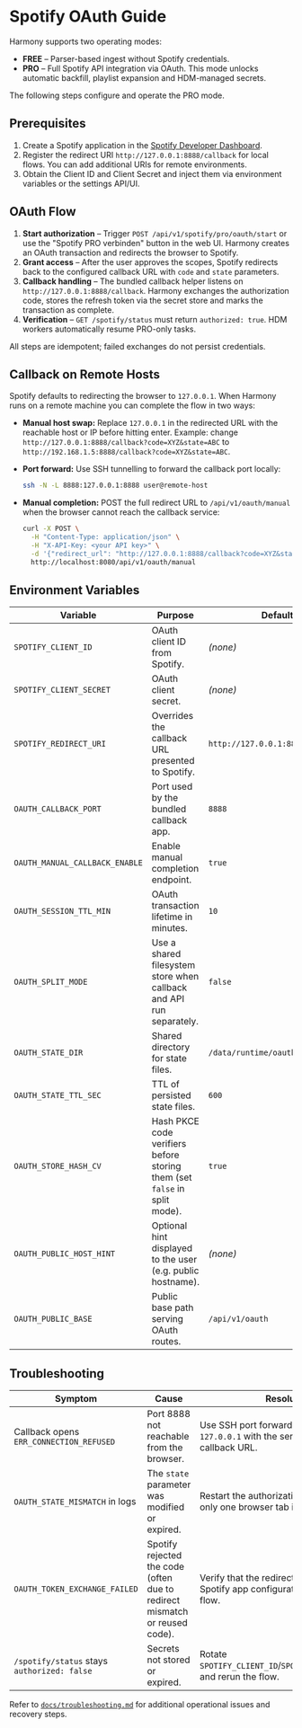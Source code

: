 # Spotify OAuth Guide

Harmony supports two operating modes:

- **FREE** – Parser-based ingest without Spotify credentials.
- **PRO** – Full Spotify API integration via OAuth. This mode unlocks automatic
  backfill, playlist expansion and HDM-managed secrets.

The following steps configure and operate the PRO mode.

## Prerequisites

1. Create a Spotify application in the [Spotify Developer Dashboard](https://developer.spotify.com/dashboard/).
2. Register the redirect URI `http://127.0.0.1:8888/callback` for local flows. You can
   add additional URIs for remote environments.
3. Obtain the Client ID and Client Secret and inject them via environment variables or
   the settings API/UI.

## OAuth Flow

1. **Start authorization** – Trigger `POST /api/v1/spotify/pro/oauth/start` or use the
   "Spotify PRO verbinden" button in the web UI. Harmony creates an OAuth transaction
   and redirects the browser to Spotify.
2. **Grant access** – After the user approves the scopes, Spotify redirects back to the
   configured callback URL with `code` and `state` parameters.
3. **Callback handling** – The bundled callback helper listens on
   `http://127.0.0.1:8888/callback`. Harmony exchanges the authorization code, stores the
   refresh token via the secret store and marks the transaction as complete.
4. **Verification** – `GET /spotify/status` must return `authorized: true`. HDM workers
   automatically resume PRO-only tasks.

All steps are idempotent; failed exchanges do not persist credentials.

## Callback on Remote Hosts

Spotify defaults to redirecting the browser to `127.0.0.1`. When Harmony runs on a
remote machine you can complete the flow in two ways:

- **Manual host swap:** Replace `127.0.0.1` in the redirected URL with the reachable host
  or IP before hitting enter. Example: change
  `http://127.0.0.1:8888/callback?code=XYZ&state=ABC` to
  `http://192.168.1.5:8888/callback?code=XYZ&state=ABC`.
- **Port forward:** Use SSH tunnelling to forward the callback port locally:

  ```bash
  ssh -N -L 8888:127.0.0.1:8888 user@remote-host
  ```

- **Manual completion:** POST the full redirect URL to
  `/api/v1/oauth/manual` when the browser cannot reach the callback service:

  ```bash
  curl -X POST \
    -H "Content-Type: application/json" \
    -H "X-API-Key: <your API key>" \
    -d '{"redirect_url": "http://127.0.0.1:8888/callback?code=XYZ&state=ABC"}' \
    http://localhost:8080/api/v1/oauth/manual
  ```

## Environment Variables

| Variable | Purpose | Default |
| --- | --- | --- |
| `SPOTIFY_CLIENT_ID` | OAuth client ID from Spotify. | _(none)_ |
| `SPOTIFY_CLIENT_SECRET` | OAuth client secret. | _(none)_ |
| `SPOTIFY_REDIRECT_URI` | Overrides the callback URL presented to Spotify. | `http://127.0.0.1:8888/callback` |
| `OAUTH_CALLBACK_PORT` | Port used by the bundled callback app. | `8888` |
| `OAUTH_MANUAL_CALLBACK_ENABLE` | Enable manual completion endpoint. | `true` |
| `OAUTH_SESSION_TTL_MIN` | OAuth transaction lifetime in minutes. | `10` |
| `OAUTH_SPLIT_MODE` | Use a shared filesystem store when callback and API run separately. | `false` |
| `OAUTH_STATE_DIR` | Shared directory for state files. | `/data/runtime/oauth_state` |
| `OAUTH_STATE_TTL_SEC` | TTL of persisted state files. | `600` |
| `OAUTH_STORE_HASH_CV` | Hash PKCE code verifiers before storing them (set `false` in split mode). | `true` |
| `OAUTH_PUBLIC_HOST_HINT` | Optional hint displayed to the user (e.g. public hostname). | _(none)_ |
| `OAUTH_PUBLIC_BASE` | Public base path serving OAuth routes. | `/api/v1/oauth` |

## Troubleshooting

| Symptom | Cause | Resolution |
| --- | --- | --- |
| Callback opens `ERR_CONNECTION_REFUSED` | Port 8888 not reachable from the browser. | Use SSH port forwarding or replace `127.0.0.1` with the server IP in the callback URL. |
| `OAUTH_STATE_MISMATCH` in logs | The `state` parameter was modified or expired. | Restart the authorization flow; ensure only one browser tab is active. |
| `OAUTH_TOKEN_EXCHANGE_FAILED` | Spotify rejected the code (often due to redirect mismatch or reused code). | Verify that the redirect URI matches the Spotify app configuration and repeat the flow. |
| `/spotify/status` stays `authorized: false` | Secrets not stored or expired. | Rotate `SPOTIFY_CLIENT_ID`/`SPOTIFY_CLIENT_SECRET` and rerun the flow. |

Refer to [`docs/troubleshooting.md`](../troubleshooting.md) for additional operational
issues and recovery steps.
